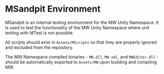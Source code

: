﻿

# MSandpit Environment

MSandpit is an internal testing environment for the MW Unity Namespace.
It is used to test the functionality of the MW Unity Namespace where unit testing with MTest is not possible.

All scripts should exist in ` Assets/MScripts ` so that they are properly ignored and excluded from the repository.

The MW Namespace compiled binaries - ` MW.dll `, ` MW.xml `, and ` MWEditor.dll ` - should be automatically exported to ` Assets/MW ` upon building and compiling MW.
